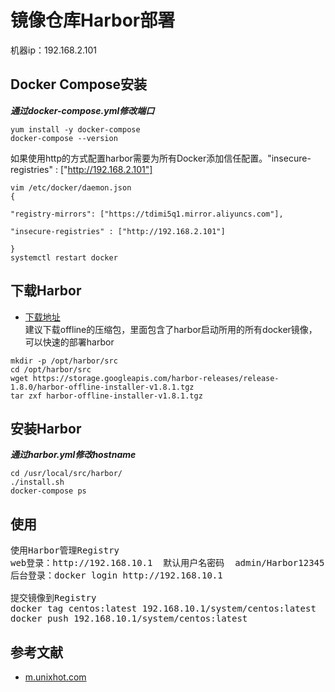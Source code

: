 # 镜像仓库Harbor部署
机器ip：192.168.2.101
## Docker Compose安装
***通过docker-compose.yml修改端口***<br>
```
yum install -y docker-compose
docker-compose --version
```
如果使用http的方式配置harbor需要为所有Docker添加信任配置。"insecure-registries" : ["http://192.168.2.101"]
```
vim /etc/docker/daemon.json
{

"registry-mirrors": ["https://tdimi5q1.mirror.aliyuncs.com"],

"insecure-registries" : ["http://192.168.2.101"]

}
systemctl restart docker
```
## 下载Harbor 
- [下载地址](https://github.com/vmware/harbor/releases)<br>
建议下载offline的压缩包，里面包含了harbor启动所用的所有docker镜像，可以快速的部署harbor<br>
```
mkdir -p /opt/harbor/src
cd /opt/harbor/src
wget https://storage.googleapis.com/harbor-releases/release-1.8.0/harbor-offline-installer-v1.8.1.tgz
tar zxf harbor-offline-installer-v1.8.1.tgz
```
## 安装Harbor
***通过harbor.yml修改hostname***<br>
```
cd /usr/local/src/harbor/
./install.sh
docker-compose ps
```
## 使用
<pre>
使用Harbor管理Registry 
web登录：http://192.168.10.1  默认用户名密码  admin/Harbor12345
后台登录：docker login http://192.168.10.1

提交镜像到Registry
docker tag centos:latest 192.168.10.1/system/centos:latest
docker push 192.168.10.1/system/centos:latest
</pre>
## 参考文献
- [m.unixhot.com](http://m.unixhot.com/docker/registry.html)
